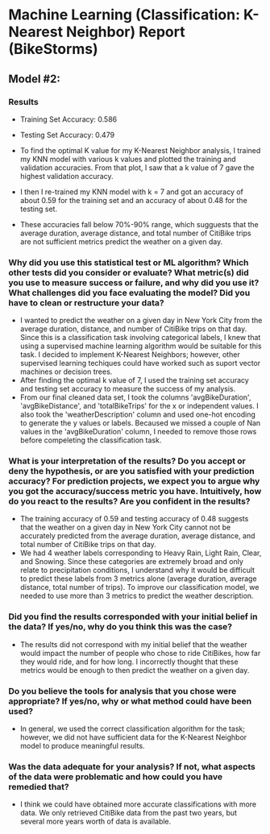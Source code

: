 # Machine Learning (Classification: K-Nearest Neighbor) Report (BikeStorms)

## Model #2:

### Results

-   Training Set Accuracy: 0.586
-   Testing Set Accuracy: 0.479

-   To find the optimal K value for my K-Nearest Neighbor analysis, I trained my KNN model with various k values and plotted the training and validation accuracies. From that plot, I saw that a k value of 7 gave the highest validation accuracy.
-   I then I re-trained my KNN model with k = 7 and got an accuracy of about 0.59 for the training set and an accuracy of about 0.48 for the testing set.
-   These accuracies fall below 70%-90% range, which sugguests that the average duration, average distance, and total number of CitiBike trips are not sufficient metrics predict the weather on a given day.

### Why did you use this statistical test or ML algorithm? Which other tests did you consider or evaluate? What metric(s) did you use to measure success or failure, and why did you use it? What challenges did you face evaluating the model? Did you have to clean or restructure your data?

-   I wanted to predict the weather on a given day in New York City from the average duration, distance, and number of CitiBike trips on that day. Since this is a classification task involving categorical labels, I knew that using a supervised machine learning algorithm would be suitable for this task. I decided to implement K-Nearest Neighbors; however, other supervised learning techiques could have worked such as suport vector machines or decision trees.
-   After finding the optimal k value of 7, I used the training set accuracy and testing set accuracy to measure the success of my analysis.
-   From our final cleaned data set, I took the columns 'avgBikeDuration', 'avgBikeDistance', and 'totalBikeTrips' for the x or independent values. I also took the 'weatherDescription' column and used one-hot encoding to generate the y values or labels. Becaused we missed a couple of Nan values in the 'avgBikeDuration' column, I needed to remove those rows before compeleting the classification task.

### What is your interpretation of the results? Do you accept or deny the hypothesis, or are you satisfied with your prediction accuracy? For prediction projects, we expect you to argue why you got the accuracy/success metric you have. Intuitively, how do you react to the results? Are you confident in the results?

-   The training accuracy of 0.59 and testing accuracy of 0.48 suggests that the weather on a given day in New York City cannot not be accurately predicted from the average duration, average distance, and total number of CitiBike trips on that day.
-   We had 4 weather labels corresponding to Heavy Rain, Light Rain, Clear, and Snowing. Since these categories are extremely broad and only relate to precipitation conditions, I understand why it would be difficult to predict these labels from 3 metrics alone (average duration, average distance, total number of trips). To improve our classification model, we needed to use more than 3 metrics to predict the weather description.

### Did you find the results corresponded with your initial belief in the data? If yes/no, why do you think this was the case?

-   The results did not correspond with my initial belief that the weather would impact the number of people who chose to ride CitiBikes, how far they would ride, and for how long. I incorrectly thought that these metrics would be enough to then predict the weather on a given day.

### Do you believe the tools for analysis that you chose were appropriate? If yes/no, why or what method could have been used?

-   In general, we used the correct classification algorithm for the task; however, we did not have sufficient data for the K-Nearest Neighbor model to produce meaningful results.

### Was the data adequate for your analysis? If not, what aspects of the data were problematic and how could you have remedied that?

-   I think we could have obtained more accurate classifications with more data. We only retrieved CitiBike data from the past two years, but several more years worth of data is available.
